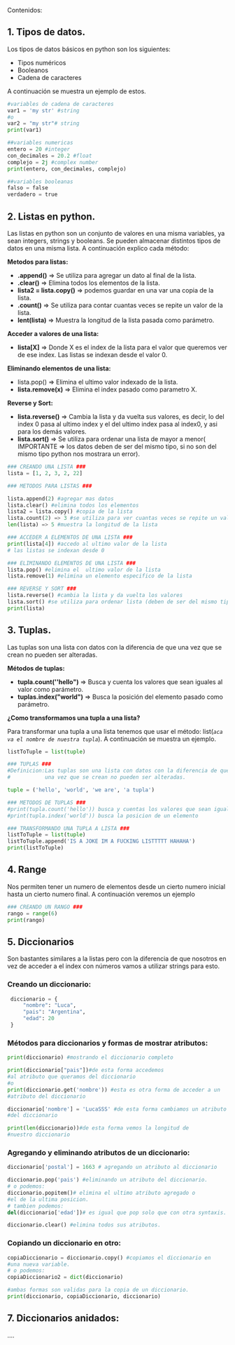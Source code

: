 Contenidos:

## 1. Tipos de datos.

Los tipos de datos básicos en python son los siguientes:

- Tipos numéricos
- Booleanos
- Cadena de caracteres

A continuación se muestra un ejemplo de estos.

```python
#variables de cadena de caracteres
var1 = 'my str' #string
#o
var2 = "my str"# string
print(var1)

##variables numericas
entero = 20 #integer
con_decimales = 20.2 #float
complejo = 2j #complex number
print(entero, con_decimales, complejo)

##variables booleanas
falso = false
verdadero = true
```

## 2. Listas en python.

Las listas en python son un conjunto de valores en una misma variables, ya sean integers, strings y booleans. Se pueden almacenar distintos tipos de datos en una misma lista. A continuación explico cada método:

**Metodos para listas:**

- **.append()** ⇒ Se utiliza para agregar un dato al final de la lista.
- **.clear()**  ⇒ Elimina todos los elementos de la lista.
- **lista2 = lista.copy()** ⇒ podemos guardar en una var una copia de la lista.
- **.count()** ⇒ Se utiliza para contar cuantas veces se repite un valor de la lista.
- **lent(lista)** ⇒ Muestra la longitud de la lista pasada como parámetro.

**Acceder a valores de una lista:**

- **lista[X]** ⇒ Donde X es el index de la lista para el valor que queremos ver de ese index. Las listas se indexan desde el valor 0.

**Eliminando elementos de una lista:**

- lista.pop() ⇒ Elimina el ultimo valor indexado de la lista.
- **lista.remove(x)** ⇒ Elimina el index pasado como parametro X.

**Reverse y Sort:** 

- **lista.reverse()** ⇒ Cambia la lista y da vuelta sus valores, es decir, lo del index 0 pasa al ultimo index y el del ultimo index pasa al index0, y asi para los demás valores.
- **lista.sort()** ⇒ Se utiliza para ordenar una lista de mayor a menor( IMPORTANTE => los datos deben de ser del mismo tipo, si no son del mismo tipo python nos mostrara un error).

```python
### CREANDO UNA LISTA ###
lista = [1, 2, 3, 2, 22]

### METODOS PARA LISTAS ###

lista.append(2) #agregar mas datos
lista.clear() #elimina todos los elementos
lista2 = lista.copy() #copia de la lista
lista.count(2) => 3 #se utiliza para ver cuantas veces se repite un valor de la lista
len(lista) => 5 #muestra la longitud de la lista

### ACCEDER A ELEMENTOS DE UNA LISTA ###
print(lista[4]) #accedo al ultimo valor de la lista
# las listas se indexan desde 0

### ELIMINANDO ELEMENTOS DE UNA LISTA ###
lista.pop() #elimina el  ultimo valor de la lista
lista.remove(1) #elimina un elemento especifico de la lista

### REVERSE Y SORT ###
lista.reverse() #cambia la lista y da vuelta los valores 
lista.sort() #se utiliza para ordenar lista (deben de ser del mismo tipo de dato)
print(lista)
```

## 3. Tuplas.

Las tuplas son una lista con datos con la diferencia de que una vez que se crean no pueden ser alteradas.

**Métodos de tuplas:**

- **tupla.count(''hello")** ⇒ Busca y cuenta los valores que sean iguales al valor como parámetro.
- **tuplas.index("world")** ⇒ Busca la posición del elemento pasado como parámetro.

**¿Como transformamos una tupla a una lista?**

Para transformar una tupla a una lista tenemos que usar el método: list(*`aca va el nombre de nuestra tupla`*). A continuación se muestra un ejemplo.

```python
listToTuple = list(tuple)
```

```python
### TUPLAS ###
#Definicion:Las tuplas son una lista con datos con la diferencia de que
#           una vez que se crean no pueden ser alteradas.

tuple = ('hello', 'world', 'we are', 'a tupla')

### METODOS DE TUPLAS ###
#print(tupla.count('hello')) busca y cuentas los valores que sean iguales al parametro
#print(tupla.index('world')) busca la posicion de un elemento

### TRANSFORMANDO UNA TUPLA A LISTA ### 
listToTuple = list(tuple)
listToTuple.append('IS A JOKE IM A FUCKING LISTTTTT HAHAHA')
print(listToTuple)
```

## 4. Range

Nos permiten tener un numero de elementos desde un cierto numero inicial hasta un cierto numero final. A continuación veremos un ejemplo

```python
### CREANDO UN RANGO ###
rango = range(6)
print(rango)
```

## 5. Diccionarios

Son bastantes similares a la listas pero con la diferencia de que nosotros en vez de acceder a el index con números vamos a utilizar strings para esto.

### **Creando un diccionario:**

```python
 diccionario = {
     "nombre": "Luca",
     "pais": "Argentina",
     "edad": 20
 }
```

### **Métodos para diccionarios y formas de mostrar atributos:**

```python
print(diccionario) #mostrando el diccionario completo

print(diccionario["pais"])#de esta forma accedemos 
#al atributo que queramos del diccionario
#o
print(diccionario.get('nombre')) #esta es otra forma de acceder a un 
#atributo del diccionario

diccionario['nombre'] = 'LucaSSS' #de esta forma cambiamos un atributo 
#del diccionario

print(len(diccionario))#de esta forma vemos la longitud de 
#nuestro diccionario
```

### **Agregando y eliminando atributos de un diccionario:**

```python
diccionario['postal'] = 1663 # agregando un atributo al diccionario

diccionario.pop('pais') #eliminando un atributo del diccionario.
# o podemos:
diccionario.popitem()# elimina el ultimo atributo agregado o 
#el de la ultima posicion.
# tambien podemos:
del(diccionario['edad'])# es igual que pop solo que con otra syntaxis.

diccionario.clear() #elimina todos sus atributos.
```

### **Copiando un diccionario en otro:**

```python
copiaDiccionario = diccionario.copy() #copiamos el diccionario en 
#una nueva variable.
# o podemos:
copiaDiccionario2 = dict(diccionario)

#ambas formas son validas para la copia de un diccionario.
print(diccionario, copiaDiccionario, diccionario)
```

## 7. Diccionarios anidados:

....